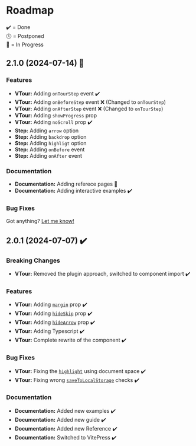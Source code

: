 # Roadmap
✔️ = Done    
🕔 = Postponed    
🚧 = In Progress

## 2.1.0 (2024-07-14) 🚧

### Features

* **VTour:** Adding `onTourStep` event ✔️
* **VTour:** Adding `onBeforeStep` event ❌ (Changed to `onTourStep`)
* **VTour:** Adding `onAfterStep` event ❌ (Changed to `onTourStep`)
* **VTour:** Adding `showProgress` prop
* **VTour:** Adding `noScroll` prop ✔️
* **Step:** Adding `arrow️` option
* **Step:** Adding `backdrop` option
* **Step:** Adding `highligt` option
* **Step:** Adding `onBefore` event
* **Step:** Adding `onAfter` event

### Documentation

* **Documentation:** Adding referece pages 🚧
* **Documentation:** Adding interactive examples ✔️

### Bug Fixes

Got anything? [Let me know!](https://github.com/GlobalHive/vuejs-tour/issues)

## 2.0.1 (2024-07-07) ✔️

### Breaking Changes

* **VTour:** Removed the plugin approach, switched to component import ✔️

### Features

* **VTour:** Adding [`margin`](./tour-margin) prop ✔️
* **VTour:** Adding [`hideSkip`](./skipping-a-tour) prop ✔️
* **VTour:** Adding [`hideArrow`](./hiding-the-arrow) prop ✔️
* **VTour:** Adding Typescript ✔️
* **VTour:** Complete rewrite of the component ✔️

### Bug Fixes

* **VTour:** Fixing the [`highlight`](./highlight-target) using document space ✔️
* **VTour:** Fixing wrong [`saveToLocalStorage`](./saving-progress) checks ✔️

### Documentation

* **Documentation:** Added new examples ✔️
* **Documentation:** Added new guide ✔️
* **Documentation:** Added new Reference ✔️
* **Documentation:** Switched to VitePress ✔️